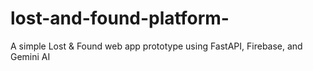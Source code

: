 # lost-and-found-platform-
A simple Lost &amp; Found web app prototype using FastAPI, Firebase, and Gemini AI
